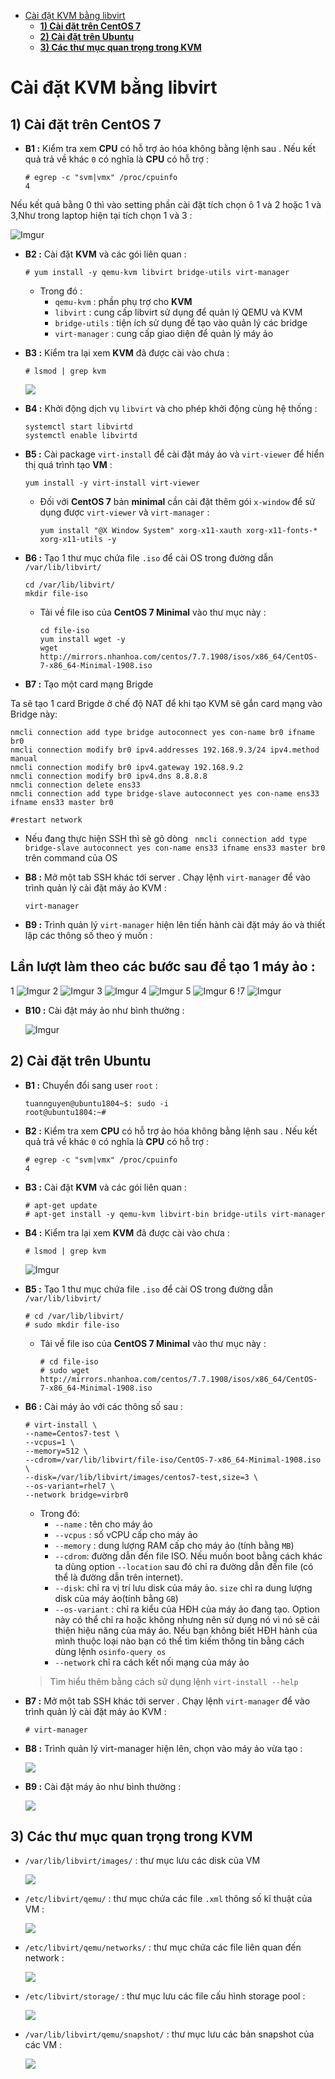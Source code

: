 

- [Cài đặt KVM bằng libvirt](#cài-đặt-kvm-bằng-libvirt)
  - [**1) Cài đặt trên CentOS 7**](#1-cài-đặt-trên-centos-7)
  - [**2) Cài đặt trên Ubuntu**](#2-cài-đặt-trên-ubuntu)
  - [**3) Các thư mục quan trọng trong KVM**](#3-các-thư-mục-quan-trọng-trong-kvm)
  
# Cài đặt KVM bằng libvirt

## **1) Cài đặt trên CentOS 7**
- **B1 :** Kiểm tra xem **CPU** có hỗ trợ ảo hóa không bằng lệnh sau . Nếu kết quả trả về khác `0` có nghĩa là **CPU** có hỗ trợ :
    ```
    # egrep -c "svm|vmx" /proc/cpuinfo
    4
    ```
Nếu kết quả bằng 0 thì vào setting phần cài đặt tích chọn ô 1 và 2 hoặc 1 và 3,Như trong laptop hiện tại tích chọn 1 và 3  :

![Imgur](https://i.imgur.com/SXDQw9V.png)

- **B2 :** Cài đặt **KVM** và các gói liên quan :
    ```
    # yum install -y qemu-kvm libvirt bridge-utils virt-manager
    ```
    - Trong đó :
        - `qemu-kvm` : phần phụ trợ cho **KVM**
        - `libvirt` : cung cấp libvirt sử dụng để quản lý QEMU và KVM
        - `bridge-utils` : tiện ích sử dụng để tạo vào quản lý các bridge
        - `virt-manager` : cung cấp giao diện để quản lý máy ảo
- **B3 :** Kiểm tra lại xem **KVM** đã được cài vào chưa :
    ```
    # lsmod | grep kvm
    ```
    <img src=https://i.imgur.com/bnXe8aw.png>

- **B4 :** Khởi động dịch vụ `libvirt` và cho phép khởi động cùng hệ thống :
    ```
    systemctl start libvirtd
    systemctl enable libvirtd
    ```
- **B5 :** Cài package `virt-install` để cài đặt máy ảo và `virt-viewer` để hiển thị quá trình tạo **VM** :
    ```
    yum install -y virt-install virt-viewer
    ```
    - Đối với **CentOS 7** bản **minimal** cần cài đặt thêm gói `x-window` để sử dụng được `virt-viewer` và `virt-manager` :
        ```
        yum install "@X Window System" xorg-x11-xauth xorg-x11-fonts-* xorg-x11-utils -y
        ```
- **B6 :** Tạo 1 thư mục chứa file `.iso` để cài OS trong đường dẫn `/var/lib/libvirt/`
    ```
    cd /var/lib/libvirt/
    mkdir file-iso
    ```
    - Tải về file iso của **CentOS 7 Minimal** vào thư mục này :
        ```
        cd file-iso
        yum install wget -y
        wget http://mirrors.nhanhoa.com/centos/7.7.1908/isos/x86_64/CentOS-7-x86_64-Minimal-1908.iso
        ```
- **B7 :** Tạo một card mạng Brigde

Ta sẽ tạo 1 card Brigde ở chế độ NAT để khi tạo KVM sẽ gắn card mạng vào Bridge này:


```
nmcli connection add type bridge autoconnect yes con-name br0 ifname br0
nmcli connection modify br0 ipv4.addresses 192.168.9.3/24 ipv4.method manual  
nmcli connection modify br0 ipv4.gateway 192.168.9.2
nmcli connection modify br0 ipv4.dns 8.8.8.8  
nmcli connection delete ens33
nmcli connection add type bridge-slave autoconnect yes con-name ens33 ifname ens33 master br0

#restart network
```

- Nếu đang thực hiện SSH thì sẽ gõ dòng `` nmcli connection add type bridge-slave autoconnect yes con-name ens33 ifname ens33 master br0`` trên command của OS 


- **B8 :** Mở một tab SSH khác tới server . Chạy lệnh `virt-manager` để vào trình quản lý cài đặt máy ảo KVM :
    ```
    virt-manager
    ```
- **B9 :** Trình quản lý ``virt-manager`` hiện lên tiến hành cài đặt máy áo và thiết lập các thông số theo ý muốn :

**<h2>Lần lượt làm theo các bước sau để tạo 1 máy ảo :</h2>**

1
![Imgur](https://i.imgur.com/tTfQcck.png)
2
![Imgur](https://i.imgur.com/qF7EqAw.png)
3
![Imgur](https://i.imgur.com/J5zCDfp.png)
4
![Imgur](https://i.imgur.com/bsHV8ve.png)
5
![Imgur](https://i.imgur.com/ujVXVq6.png)
6
!7
![Imgur](https://i.imgur.com/HXDkCwg.png)

 

- **B10 :** Cài đặt máy ảo như bình thường :

  
    ![Imgur](https://i.imgur.com/8V0QInE.png)

## **2) Cài đặt trên Ubuntu**
- **B1 :** Chuyển đổi sang user `root` :
    ```
    tuannguyen@ubuntu1804~$: sudo -i
    root@ubuntu1804:~#
    ```
- **B2 :** Kiểm tra xem **CPU** có hỗ trợ ảo hóa không bằng lệnh sau . Nếu kết quả trả về khác `0` có nghĩa là **CPU** có hỗ trợ :
    ```
    # egrep -c "svm|vmx" /proc/cpuinfo
    4
    ```
- **B3 :** Cài đặt **KVM** và các gói liên quan :
    ```
    # apt-get update
    # apt-get install -y qemu-kvm libvirt-bin bridge-utils virt-manager
    ```
- **B4 :** Kiểm tra lại xem **KVM** đã được cài vào chưa :
    ```
    # lsmod | grep kvm
    ```
    ![Imgur](https://i.imgur.com/um4c1Ye.png)

- **B5 :** Tạo 1 thư mục chứa file `.iso` để cài OS trong đường dẫn `/var/lib/libvirt/`
    ```
    # cd /var/lib/libvirt/
    # sudo mkdir file-iso
    ```
    - Tải về file iso của **CentOS 7 Minimal** vào thư mục này :
        ```
        # cd file-iso
        # sudo wget http://mirrors.nhanhoa.com/centos/7.7.1908/isos/x86_64/CentOS-7-x86_64-Minimal-1908.iso
        ```
- **B6 :** Cài máy ảo với các thông số sau :
    ```
    # virt-install \
    --name=Centos7-test \
    --vcpus=1 \
    --memory=512 \
    --cdrom=/var/lib/libvirt/file-iso/CentOS-7-x86_64-Minimal-1908.iso \
    --disk=/var/lib/libvirt/images/centos7-test,size=3 \
    --os-variant=rhel7 \
    --network bridge=virbr0
    ```
    - Trong đó:
        - `--name` : tên cho máy ảo
        - `--vcpus` : số vCPU cấp cho máy ảo
        - `--memory` : dung lượng RAM cấp cho máy ảo (tính bằng `MB`)
        - `--cdrom`: đường dẫn đến file ISO. Nếu muốn boot bằng cách khác ta dùng option `--location` sau đó chỉ ra đường dẫn đến file (có thể là đường dẫn trên internet).
        - `--disk`: chỉ ra vị trí lưu disk của máy ảo. `size` chỉ ra dung lượng disk của máy ảo(tính bằng `GB`)
        - `--os-variant` : chỉ ra kiểu của HĐH của máy ảo đang tạo. Option này có thể chỉ ra hoặc không nhưng nên sử dụng nó vì nó sẽ cải thiện hiệu năng của máy ảo. Nếu bạn không biết HĐH hành của mình thuộc loại nào bạn có thể tìm kiếm thông tin bằng cách dùng lệnh `osinfo-query os`
        - `--network` chỉ ra cách kết nối mạng của máy ảo
    > Tìm hiểu thêm bằng cách sử dụng lệnh `virt-install --help`
- **B7 :** Mở một tab SSH khác tới server . Chạy lệnh `virt-manager` để vào trình quản lý cài đặt máy ảo KVM :
    ```
    # virt-manager
    ```
- **B8 :** Trình quản lý virt-manager hiện lên, chọn vào máy ảo vừa tạo :

    <img src=https://i.imgur.com/C0ce7PG.png>

- **B9 :** Cài đặt máy ảo như bình thường :

    <img src=https://i.imgur.com/fQqrk1i.png>

## **3) Các thư mục quan trọng trong KVM**
- `/var/lib/libvirt/images/` : thư mục lưu các disk của VM

    <img src=https://i.imgur.com/tvcNMuB.png>

- `/etc/libvirt/qemu/` : thư mục chứa các file `.xml` thông số kĩ thuật của VM :

    <img src=https://i.imgur.com/VM764Ga.png>

- `/etc/libvirt/qemu/networks/` : thư mục chứa các file liên quan đến network :

    <img src=https://i.imgur.com/jDLr58K.png>

- `/etc/libvirt/storage/` : thư mục lưu các file cấu hình storage pool :

    <img src=https://i.imgur.com/G813Cwt.png>

- `/var/lib/libvirt/qemu/snapshot/` : thư mục lưu các bản snapshot của các VM :

    <img src=https://i.imgur.com/DxIIyDe.png>